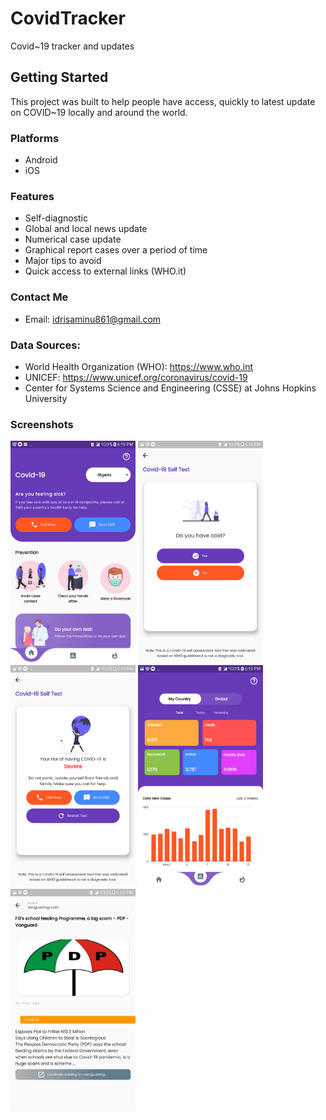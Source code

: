# CovidTracker

Covid~19 tracker and updates

## Getting Started

This project was built to help people have access, quickly to latest 
update on COVID~19 locally and around the world. 

### Platforms
- Android
- iOS

### Features
- Self-diagnostic
- Global and local news update
- Numerical case update
- Graphical report cases over a period of time
- Major tips to avoid
- Quick access to external links (WHO.it)

### Contact Me
* Email: idrisaminu861@gmail.com

### Data Sources:
* World Health Organization (WHO): https://www.who.int
* UNICEF: https://www.unicef.org/coronavirus/covid-19
* Center for Systems Science and Engineering (CSSE) at Johns Hopkins University

### Screenshots

<div>
<img src="https://github.com/weylar/covid-19-update/blob/master/Screenshot%20(1).png" width="200px" />
<img src="https://github.com/weylar/covid-19-update/blob/master/Screenshot%20(2).png" width="200px" />
<img src="https://github.com/weylar/covid-19-update/blob/master/Screenshot%20(3).png" width="200px" />
<img src="https://github.com/weylar/covid-19-update/blob/master/Screenshot%20(4).png" width="200px" />
<img src="https://github.com/weylar/covid-19-update/blob/master/Screenshot%20(5).png" width="200px" />
</div>

